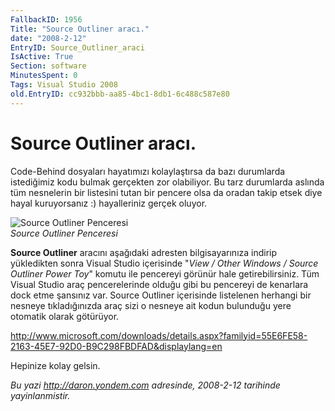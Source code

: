 ```yaml
---
FallbackID: 1956
Title: "Source Outliner aracı."
date: "2008-2-12"
EntryID: Source_Outliner_araci
IsActive: True
Section: software
MinutesSpent: 0
Tags: Visual Studio 2008
old.EntryID: cc932bbb-aa85-4bc1-8db1-6c488c587e80
---
```

# Source Outliner aracı.
Code-Behind dosyaları hayatımızı kolaylaştırsa da bazı durumlarda
istediğimiz kodu bulmak gerçekten zor olabiliyor. Bu tarz durumlarda
aslında tüm nesnelerin bir listesini tutan bir pencere olsa da oradan
takip etsek diye hayal kuruyorsanız :) hayalleriniz gerçek oluyor.

![Source Outliner
Penceresi](media/Source_Outliner_araci/12022008_1.png)\
*Source Outliner Penceresi*

**Source Outliner** aracını aşağıdaki adresten bilgisayarınıza indirip
yükledikten sonra Visual Studio içerisinde "*View / Other Windows /
Source Outliner Power Toy*" komutu ile pencereyi görünür hale
getirebilirsiniz. Tüm Visual Studio araç pencerelerinde olduğu gibi bu
pencereyi de kenarlara dock etme şansınız var. Source Outliner
içerisinde listelenen herhangi bir nesneye tıkladığınızda araç sizi o
nesneye ait kodun bulunduğu yere otomatik olarak götürüyor.

<http://www.microsoft.com/downloads/details.aspx?familyid=55E6FE58-2163-45E7-92D0-B9C298FBDFAD&displaylang=en>

Hepinize kolay gelsin.



*Bu yazi http://daron.yondem.com adresinde, 2008-2-12 tarihinde yayinlanmistir.*
